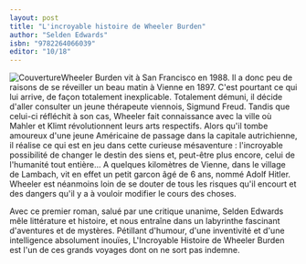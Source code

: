 ```yaml
---
layout: post
title: "L'incroyable histoire de Wheeler Burden"
author: "Selden Edwards"
isbn: "9782264066039"
editor: "10/18"
---
```

![Couverture](/img/9782264066039.jpg)Wheeler Burden vit à San Francisco en 1988. Il a donc peu de raisons de se réveiller un beau matin à Vienne en 1897. C'est pourtant ce qui lui arrive, de façon totalement inexplicable. Totalement démuni, il décide d'aller consulter un jeune thérapeute viennois, Sigmund Freud. Tandis que celui-ci réfléchit à son cas, Wheeler fait connaissance avec la ville où Mahler et Klimt révolutionnent leurs arts respectifs. Alors qu'il tombe amoureux d'une jeune Américaine de passage dans la capitale autrichienne, il réalise ce qui est en jeu dans cette curieuse mésaventure : l'incroyable possibilité de changer le destin des siens et, peut-être plus encore, celui de l'humanité tout entière...
A quelques kilomètres de Vienne, dans le village de Lambach, vit en effet un petit garcon âgé de 6 ans, nommé Adolf Hitler. Wheeler est néanmoins loin de se douter de tous les risques qu'il encourt et des dangers qu'il y a à vouloir modifier le cours des choses. 

Avec ce premier roman, salué par une critique unanime, Selden Edwards mêle littérature et histoire, et nous entraîne dans un labyrinthe fascinant d'aventures et de mystères. Pétillant d'humour, d'une inventivité et d'une intelligence absolument inouïes, L'Incroyable Histoire de Wheeler Burden est l'un de ces grands voyages dont on ne sort pas indemne.